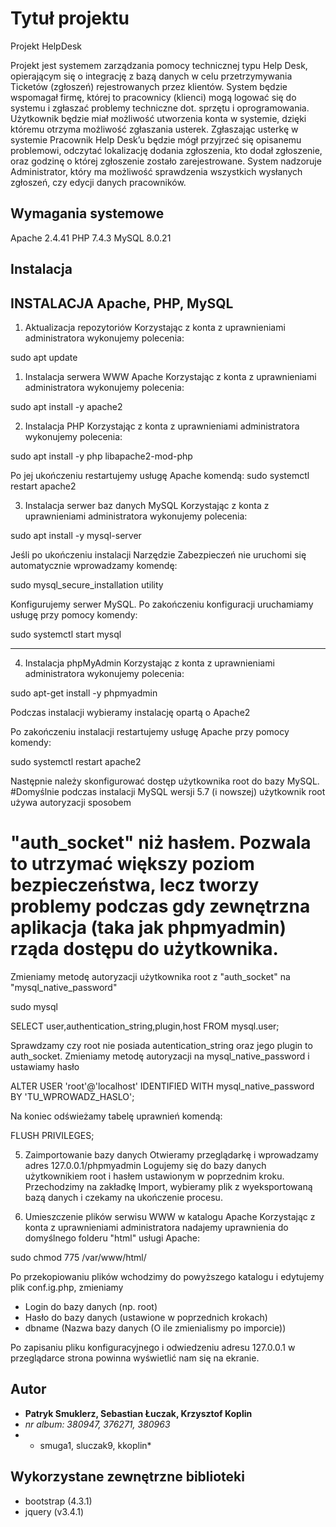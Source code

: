 
# Tytuł projektu

Projekt HelpDesk

Projekt jest systemem zarządzania pomocy technicznej typu Help Desk, opierającym się o integrację z bazą danych w celu przetrzymywania Ticketów (zgłoszeń) rejestrowanych przez klientów.
System będzie wspomagał firmę, której to pracownicy (klienci) mogą logować się do systemu i zgłaszać problemy techniczne dot. sprzętu i oprogramowania.
Użytkownik będzie miał możliwość utworzenia konta w systemie, dzięki któremu otrzyma możliwość zgłaszania usterek.
Zgłaszając usterkę w systemie Pracownik Help Desk’u będzie mógł przyjrzeć się opisanemu problemowi, odczytać lokalizację dodania zgłoszenia, kto dodał zgłoszenie, 
oraz godzinę o której zgłoszenie zostało zarejestrowane.
System nadzoruje Administrator, który ma możliwość sprawdzenia wszystkich wysłanych zgłoszeń, czy edycji danych pracowników.

## Wymagania systemowe
Apache 2.4.41
PHP 7.4.3
MySQL 8.0.21

## Instalacja

INSTALACJA Apache, PHP, MySQL
----------- 
1. Aktualizacja repozytoriów
Korzystając z konta z uprawnieniami administratora wykonujemy polecenia:

sudo apt update

1. Instalacja serwera WWW Apache
Korzystając z konta z uprawnieniami administratora wykonujemy polecenia:

sudo apt install -y apache2

2. Instalacja PHP
Korzystając z konta z uprawnieniami administratora wykonujemy polecenia:

sudo apt install -y php libapache2-mod-php

Po jej ukończeniu restartujemy usługę Apache komendą:
sudo systemctl restart apache2

3. Instalacja serwer baz danych MySQL
Korzystając z konta z uprawnieniami administratora wykonujemy polecenia:

sudo apt install -y mysql-server

Jeśli po ukończeniu instalacji Narzędzie Zabezpieczeń nie uruchomi się automatycznie wprowadzamy komendę:

sudo mysql_secure_installation utility

Konfigurujemy serwer MySQL.
Po zakończeniu konfiguracji uruchamiamy usługę przy pomocy komendy:

sudo systemctl start mysql

---------

4. Instalacja phpMyAdmin
Korzystając z konta z uprawnieniami administratora wykonujemy polecenia:

sudo apt-get install -y phpmyadmin

Podczas instalacji wybieramy instalację opartą o Apache2

Po zakończeniu instalacji restartujemy usługę Apache przy pomocy komendy:

sudo systemctl restart apache2

Następnie należy skonfigurować dostęp użytkownika root do bazy MySQL.
#Domyślnie podczas instalacji MySQL wersji 5.7 (i nowszej) użytkownik root używa autoryzacji sposobem
# "auth_socket" niż hasłem. Pozwala to utrzymać większy poziom bezpieczeństwa, lecz tworzy problemy podczas gdy zewnętrzna aplikacja (taka jak phpmyadmin) rząda dostępu do użytkownika.
Zmieniamy metodę autoryzacji użytkownika root z "auth_socket" na "mysql_native_password"

sudo mysql

SELECT user,authentication_string,plugin,host FROM mysql.user;

Sprawdzamy czy root nie posiada autentication_string oraz jego plugin to auth_socket.
Zmieniamy metodę autoryzacji na mysql_native_password i ustawiamy hasło

ALTER USER 'root'@'localhost' IDENTIFIED WITH mysql_native_password BY 'TU_WPROWADZ_HASLO';

Na koniec odświeżamy tabelę uprawnień komendą:

FLUSH PRIVILEGES;

5. Zaimportowanie bazy danych
Otwieramy przeglądarkę i wprowadzamy adres 127.0.0.1/phpmyadmin
Logujemy się do bazy danych użytkownikiem root i hasłem ustawionym w poprzednim kroku.
Przechodzimy na zakładkę Import, wybieramy plik z wyeksportowaną bazą danych i czekamy na ukończenie procesu.

6. Umieszczenie plików serwisu WWW w katalogu Apache 
Korzystając z konta z uprawnieniami administratora nadajemy uprawnienia do domyślnego folderu "html" usługi Apache:

sudo chmod 775 /var/www/html/

Po przekopiowaniu plików wchodzimy do powyższego katalogu i edytujemy plik conf.ig.php, zmieniamy
- Login do bazy danych (np. root)
- Hasło do bazy danych (ustawione w poprzednich krokach)
- dbname (Nazwa bazy danych (O ile zmienialismy po imporcie))

Po zapisaniu pliku konfiguracyjnego i odwiedzeniu adresu 127.0.0.1 w przeglądarce strona powinna wyświetlić nam się na ekranie.



## Autor

* **Patryk Smuklerz, Sebastian Łuczak, Krzysztof Koplin** 
* *nr  album: 380947, 376271, 380963*
* * smuga1, sluczak9, kkoplin*

## Wykorzystane zewnętrzne biblioteki

* bootstrap (4.3.1)
* jquery (v3.4.1)